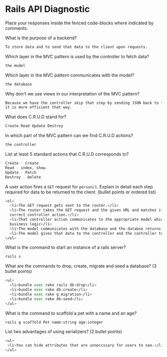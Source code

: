 # Rails API Diagnostic

Place your responses inside the fenced code-blocks where indicated by comments.


What is the purpose of a backend?

```bash
To store data and to send that data to the client upon requests.
```

Which layer in the MVC pattern is used by the controller to fetch data?

```bash
the model
```

Which layer in the MVC pattern communicates with the model?

```bash
the database
```

Why don't we use views in our interpretation of the MVC pattern?

```bash
Because we have the controller skip that step by sending JSON back to the client;
it is more efficient that way.
```

What does C.R.U.D stand for?

```bash
Create Read Update Destroy
```

In which part of the MVC pattern can we find C.R.U.D actions?

```bash
the controller
```
List at least 5 standard actions that C.R.U.D corresponds to?

```bash
Create - Create
Read - index, show
Update - Patch
Destroy - Delete
```

A user action fires a `GET` request for `person/1`. Explain in detail each step
required for data to be returned to the client. (bullet points or ordered list)

```bash
<ol>
  <li>The GET request gets sent to the router.</li>
  <li>The router takes the GET request and the given URL and matches it to the
  correct controller action.</li>
  <li>That controller action communicates to the appropriate model which houses the
  business logic</li>
  <li>The model communicates with the database and the databse returns the data back to the model.</li>
  <li>The model gives that data to the controller and the controller turns the data into JSON and sends it to the client.</li>
</ol>
```

What is the command to start an instance of a rails server?

```bash
rails s
```

What are the commands to drop, create, migrate and seed a database? (3 bullet
points)

```bash
<ul>
  <li>bundle exec rake rails db:drop</li>
  <li>bundle exec rake db:create</li>
  <li>bundle exec rake g migration</li>
  <li>bundle exec rake db:seed</li>
</ul>
```

What is the command to scaffold a pet with a name and an age?

```bash
rails g scaffold Pet name:string age:integer
```

List two advantages of using serializers? (2 bullet points)

```bash
<ul>
 <li>You can hide attributes that are unneccssary for users to see.</li>
</ul>
```
